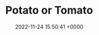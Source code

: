 ---
title: "Potato or Tomato"
link: "http://potatoortomato.com"
date: "2022-11-24 15:50:41 +0000"
---
